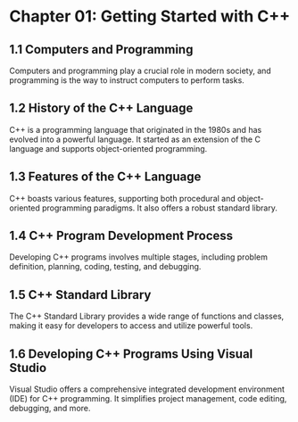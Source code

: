 # Chapter 01: Getting Started with C++

## 1.1 Computers and Programming

Computers and programming play a crucial role in modern society, and programming is the way to instruct computers to perform tasks.

## 1.2 History of the C++ Language

C++ is a programming language that originated in the 1980s and has evolved into a powerful language. It started as an extension of the C language and supports object-oriented programming.

## 1.3 Features of the C++ Language

C++ boasts various features, supporting both procedural and object-oriented programming paradigms. It also offers a robust standard library.

## 1.4 C++ Program Development Process

Developing C++ programs involves multiple stages, including problem definition, planning, coding, testing, and debugging.

## 1.5 C++ Standard Library

The C++ Standard Library provides a wide range of functions and classes, making it easy for developers to access and utilize powerful tools.

## 1.6 Developing C++ Programs Using Visual Studio

Visual Studio offers a comprehensive integrated development environment (IDE) for C++ programming. It simplifies project management, code editing, debugging, and more.
